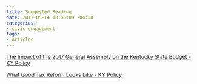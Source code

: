 ```yaml
---
title: Suggested Reading
date: 2017-05-14 18:56:00 -04:00
categories:
- civic engagement
tags:
- Articles
---
```


<a class="embedly-card" href="http://kypolicy.org/impact-2017-general-assembly-kentucky-state-budget/">The Impact of the 2017 General Assembly on the Kentucky State Budget - KY Policy</a><script async src="//cdn.embedly.com/widgets/platform.js" charset="UTF-8"></script>

<a class="embedly-card" href="http://kypolicy.org/good-tax-reform-looks-like/">What Good Tax Reform Looks Like - KY Policy</a><script async src="//cdn.embedly.com/widgets/platform.js" charset="UTF-8"></script>